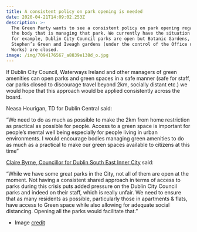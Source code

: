 ```yaml
---
title: A consistent policy on park opening is needed
date: 2020-04-21T14:09:02.253Z
description: >-
  The Green Party wants to see a consistent policy on park opening regardless of
  the body that is managing that park. We currently have the situation where,
  for example, Dublin City Council parks are open but Botanic Gardens, St.
  Stephen’s Green and Iveagh gardens (under the control of the Office of Public
  Works) are closed.
image: /img/7094176567_a8839e138d_o.jpg
---
```

If Dublin City Council, Waterways Ireland and other managers of green amenities can open parks and green spaces in a safe manner (safe for staff, car parks closed to discourage travel beyond 2km, socially distant etc.) we would hope that this approach would be applied consistently across the board.

Neasa Hourigan, TD for Dublin Central said:

“We need to do as much as possible to make the 2km from home restriction as practical as possible for people. Access to a green space is important for people’s mental well being especially for people living in urban environments. I would encourage bodies managing green amenities to do as much as a practical to make our green spaces available to citizens at this time”

[Claire Byrne, Councillor for Dublin South East Inner City](https://www.greenparty.ie/people/claire-byrne/) said:

“While we have some great parks in the City, not all of them are open at the moment. Not having a consistent shared approach in terms of access to parks during this crisis puts added pressure on the Dublin City Council parks and indeed on their staff, which is really unfair. We need to ensure that as many residents as possible, particularly those in apartments & flats, have access to Green space while also allowing for adequate social distancing. Opening all the parks would facilitate that.”





* Image [credit](https://www.flickr.com/photos/infomatique/7094176567)
